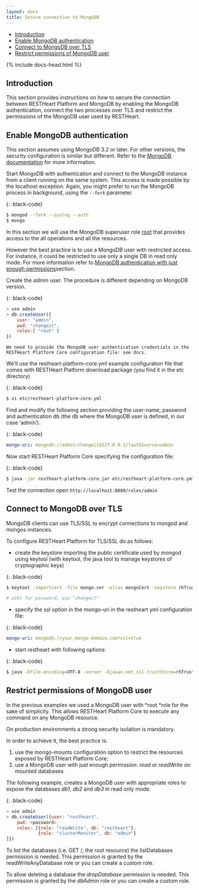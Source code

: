 ```yaml
---
layout: docs
title: Secure connection to MongoDB
---
```


<div markdown="1" class="d-none d-xl-block col-xl-2 order-last bd-toc">

* [Introduction](#introduction)
* [Enable MongoDB authentication](#enable-mongodb-authentication)
* [Connect to MongoDB over TLS](#connect-to-mongodb-over-tls)
* [Restrict permissions of MongoDB user](#restrict-permissions-of-mongodb-user)

</div>
<div markdown="1" class="col-12 col-md-9 col-xl-8 py-md-3 bd-content">

{% include docs-head.html %} 

## Introduction 

This section provides instructions on how to secure the connection between RESTHeart Platform and MongoDB by enabling the MongoDB authentication, connect the two processes over TLS and restrict the permissions of the MongoDB user used by RESTHeart. 

## Enable MongoDB authentication

This section assumes using MongoDB 3.2 or later. For other versions, the security
configuration is similar but different. Refer to the [MongoDB
documentation](https://docs.mongodb.org/manual/tutorial/enable-authentication/)
for more information.

Start MongoDB with authentication and connect to the MongoDB instance
from a client running on the same system. This access is made possible
by the localhost exception. Again, you might prefer to run the MongoDB
process in background, using the `--fork` parameter.

{: .black-code}
``` bash
$ mongod --fork --syslog --auth
$ mongo
```

In this section we will use the MongoDB superuser
role [root](https://docs.mongodb.org/manual/reference/built-in-roles/#superuser-roles)
that provides access to the all operations and all the resources.

However the best practice is to use a MongoDB user with
restricted access. For instance, it could be restricted to use only a
single DB in read only mode. For more information refer to [MongoDB
authentication with just enough
permissions](#auth-with-jep)section.

Create the *admin* user. The procedure is different depending on MongoDB
version.

{: .black-code}
```javascript
> use admin
> db.createUser({
    user: "admin",
    pwd: "changeit",
    roles:[ "root" ]
})
```

    We need to provide the MongoDB user authentication credentials in the RESTHeart Platform Core configuration file: see docs. 

We’ll use the restheart-platform-core.yml example configuration file that comes with RESTHeart Platform download package (you find it in the etc directory)

{: .black-code}
``` bash
$ vi etc/restheart-platform-core.yml
```

Find and modify the following section providing the user-name, password
and authentication db (the db where the MongoDB user is defined, in our
case ‘admin’).

{: .black-code}
``` yml
mongo-uri: mongodb://admin:changeit@127.0.0.1/?authSource=admin
```

Now start RESTHeart Platform Core specifying the configuration file:

{: .black-code}
``` bash
$ java -jar restheart-platform-core.jar etc/restheart-platform-core.yml -e etc/standalone.properties
```

Test the connection open `http://localhost:8080/roles/admin`

## Connect to MongoDB over TLS

MongoDB clients can use TLS/SSL to encrypt connections to mongod and mongos instances.

To configure RESTHeart Platform for TLS/SSL do as follows:

* create the keystore importing the public certificate used by mongod using keytool (with keytool, the java tool to manage keystores of cryptographic keys)

{: .black-code}
``` bash
$ keytool -importcert -file mongo.cer -alias mongoCert -keystore rhTrustStore

# asks for password, use "changeit"
```

* specify the ssl option in the mongo-uri in the restheart yml configuration file:

{: .black-code}
``` yml
mongo-uri: mongodb://your.mongo-domain.com?ssl=true
```
* start restheart with following options:

{: .black-code}
``` bash
$ java -Dfile.encoding=UTF-8 -server -Djavax.net.ssl.trustStore=rhTrustStore -Djavax.net.ssl.trustStorePassword=changeit -Djavax.security.auth.useSubjectCredsOnly=false -jar restheart-platform-core.jar etc/restheart-platform-core.yml -e etc/standalone.properties
```

## Restrict permissions of MongoDB user

In the previous examples we used a MongoDB user with *root *role for the sake of simplicity. This allows RESTHeart Platform Core to execute any command on any MongoDB resource.

On production environments a strong security isolation is mandatory.

In order to achieve it, the best practice is:

1. use the mongo-mounts configuration option to restrict the resources exposed by RESTHeart Platform Core;
2. use a MongoDB user with just enough permission: *read* or *readWrite* on mounted databases 

The following example, creates a MongoDB user with appropriate roles to expose the databases *db1*, *db2* and *db3* in read only mode.

{: .black-code}
```javascript
> use admin
> db.createUser({user: "restheart",
    pwd: <password>,
    roles: [{role: "readWrite", db: "restheart"},
            {role: "clusterMonitor", db: "admin"}
]})
```

To list the databases (i.e. GET /, the root resource) the listDatabases permission is needed. This permission is granted by the
readWriteAnyDatabase role or you can create a custom role.

To allow deleting a database the *dropDatabase* permission is needed.
This permission is granted by the *dbAdmin* role or you can create a
custom role.

</div>